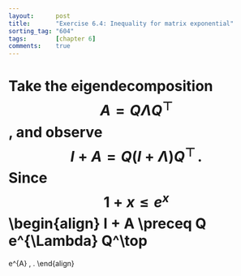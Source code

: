 ```yaml
---
layout:      post
title:       "Exercise 6.4: Inequality for matrix exponential"
sorting_tag: "604"
tags:        [chapter 6]
comments:    true
---
```


Take the eigendecomposition $$A = Q \Lambda Q^\top$$, and observe
$$I + A = Q (I + \Lambda) Q^\top \, .$$ Since $$1 + x \leq e^x$$
\begin{align}
  I + A
  \preceq
  Q e^{\Lambda} Q^\top
  =
  e^{A}
  \, .
\end{align}
